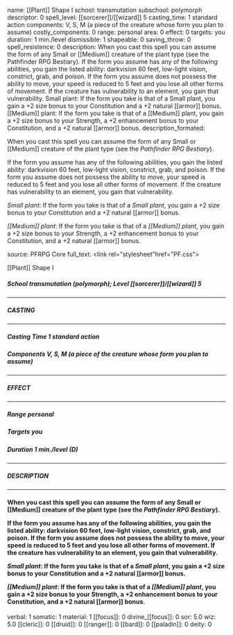 name: [[Plant]] Shape I
school: transmutation
subschool: polymorph
descriptor: 0
spell_level: [[sorcerer]]/[[wizard]] 5
casting_time: 1 standard action
components: V, S, M (a piece of the creature whose form you plan to assume)
costly_components: 0
range: personal
area: 0
effect: 0
targets: you
duration: 1 min./level
dismissible: 1
shapeable: 0
saving_throw: 0
spell_resistence: 0
description: When you cast this spell you can assume the form of any Small or [[Medium]] creature of the plant type (see the Pathfinder RPG Bestiary).  If the form you assume has any of the following abilities, you gain the listed ability: darkvision 60 feet, low-light vision, constrict, grab, and poison. If the form you assume does not possess the ability to move, your speed is reduced to 5 feet and you lose all other forms of movement. If the creature has vulnerability to an element, you gain that vulnerability.  Small plant: If the form you take is that of a Small plant, you gain a +2 size bonus to your Constitution and a +2 natural [[armor]] bonus.  [[Medium]] plant: If the form you take is that of a [[Medium]] plant, you gain a +2 size bonus to your Strength, a +2 enhancement bonus to your Constitution, and a +2 natural [[armor]] bonus.
description_formated: <p>When you cast this spell you can assume the form of any Small or [[Medium]] creature of the plant type (see the <i>Pathfinder RPG Bestiary</i>).</p><p>If the form you assume has any of the following abilities, you gain the listed ability: darkvision 60 feet, low-light vision, constrict, grab, and poison. If the form you assume does not possess the ability to move, your speed is reduced to 5 feet and you lose all other forms of movement. If the creature has vulnerability to an element, you gain that vulnerability.</p><p><i>Small plant</i>: If the form you take is that of a <i>Small plant</i>, you gain a +2 size bonus to your Constitution and a +2 natural [[armor]] bonus.</p><p><i>[[Medium]] plant</i>: If the form you take is that of a <i>[[Medium]] plant</i>, you gain a +2 size bonus to your Strength, a +2 enhancement bonus to your Constitution, and a +2 natural [[armor]] bonus.</p>
source: PFRPG Core
full_text: <link rel="stylesheet"href="PF.css"><div class="heading"><p class="alignleft">[[Plant]] Shape I</p><div style="clear: both;"></div></div><div><h5><b>School </b>transmutation (polymorph); <b>Level </b>[[sorcerer]]/[[wizard]] 5</h5></div><hr/><div><h5><b>CASTING</b></h5></div><hr/><div><h5><b>Casting Time </b>1 standard action</h5><h5><b>Components </b>V, S, M (a piece of the creature whose form you plan to assume)</h5></div><hr/><div><h5><b>EFFECT</b></h5></div><hr/><div><h5><b>Range </b>personal</h5><h5><b>Targets </b>you</h5><h5><b>Duration </b>1 min./level (D)</h5></div><hr/><div><h5><b>DESCRIPTION</b></h5></div><hr/><div><h4><p>When you cast this spell you can assume the form of any Small or [[Medium]] creature of the plant type (see the <i>Pathfinder RPG Bestiary</i>).</p><p>If the form you assume has any of the following abilities, you gain the listed ability: darkvision 60 feet, low-light vision, constrict, grab, and poison. If the form you assume does not possess the ability to move, your speed is reduced to 5 feet and you lose all other forms of movement. If the creature has vulnerability to an element, you gain that vulnerability.</p><p><i>Small plant</i>: If the form you take is that of a <i>Small plant</i>, you gain a +2 size bonus to your Constitution and a +2 natural [[armor]] bonus.</p><p><i>[[Medium]] plant</i>: If the form you take is that of a <i>[[Medium]] plant</i>, you gain a +2 size bonus to your Strength, a +2 enhancement bonus to your Constitution, and a +2 natural [[armor]] bonus.</p></h4></div>
verbal: 1
somatic: 1
material: 1
[[focus]]: 0
divine_[[focus]]: 0
sor: 5.0
wiz: 5.0
[[cleric]]: 0
[[druid]]: 0
[[ranger]]: 0
[[bard]]: 0
[[paladin]]: 0
deity: 0
